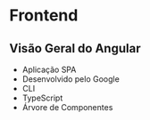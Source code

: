 # Frontend

## Visão Geral do Angular

- Aplicação SPA
- Desenvolvido pelo Google
- CLI
- TypeScript
- Árvore de Componentes